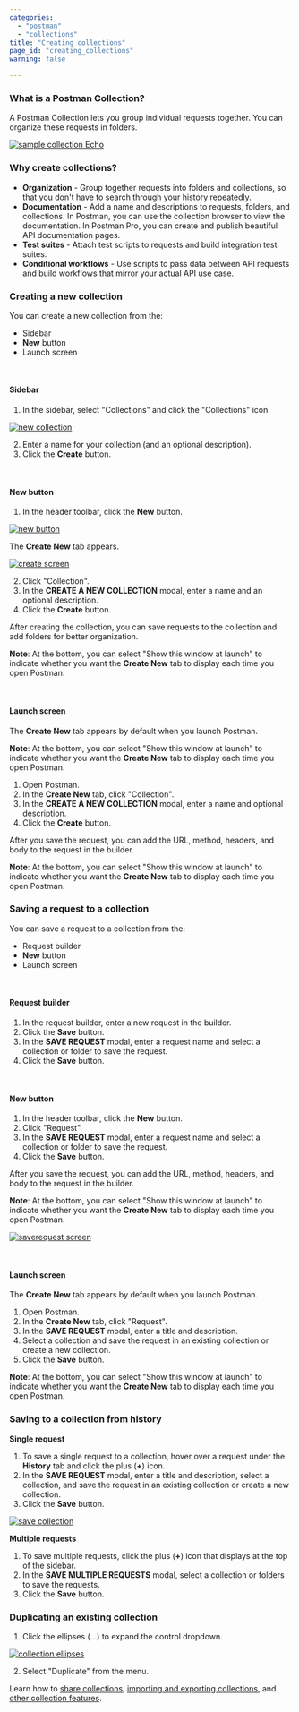 ```yaml
---
categories:
  - "postman"
  - "collections"
title: "Creating collections"
page_id: "creating_collections"
warning: false

---
```


### What is a Postman Collection?

A Postman Collection lets you group individual requests together. You can organize these requests in folders. 

[![sample collection Echo](https://s3.amazonaws.com/postman-static-getpostman-com/postman-docs/Collection_headers.png)](https://s3.amazonaws.com/postman-static-getpostman-com/postman-docs/Collection_headers.png)

### Why create collections?

*   **Organization** - Group together requests into folders and collections, so that you don't have to search through your history repeatedly.
*   **Documentation** - Add a name and descriptions to requests, folders, and collections. In Postman, you can use the collection browser to view the documentation. In Postman Pro, you can create and publish beautiful API documentation pages.
*   **Test suites** - Attach test scripts to requests and build integration test suites.
*   **Conditional workflows** - Use scripts to pass data between API requests and build workflows that mirror your actual API use case.

### Creating a new collection

You can create a new collection from the:
* Sidebar
* **New** button 
* Launch screen

<br>


#### Sidebar

1. In the sidebar, select "Collections" and click the "Collections" icon.

  [![new collection](https://s3.amazonaws.com/postman-static-getpostman-com/postman-docs/collections_icon1.png)](https://s3.amazonaws.com/postman-static-getpostman-com/postman-docs/collections_icon1.png)
  
  <ol start="2">
  <li>Enter a name for your collection (and an optional description).<br></li>
  <li>Click the <b>Create</b> button.</li>
</ol>

<br>

#### New button

1. In the header toolbar, click the **New** button.

 [![new button](https://s3.amazonaws.com/postman-static-getpostman-com/postman-docs/HeaderToolBar.png)](https://s3.amazonaws.com/postman-static-getpostman-com/postman-docs/HeaderToolBar.png)

The **Create New** tab appears.

 [![create screen](https://s3.amazonaws.com/postman-static-getpostman-com/postman-docs/collection-create-new-screen2.png)](https://s3.amazonaws.com/postman-static-getpostman-com/postman-docs/collection-create-new-screen2.png)

<ol start="2">
  <li>Click "Collection".</li>
  <li>In the <b>CREATE A NEW COLLECTION</b> modal, enter a name and an optional description. </li>
  <li>Click the <b>Create</b> button. </li>
</ol>

After creating the collection, you can save requests to the collection and add folders for better organization.

**Note**: At the bottom, you can select "Show this window at launch" to indicate whether you want the **Create New** tab to display each time you open Postman.

<br>

#### Launch screen

The **Create New** tab appears by default when you launch Postman. 

**Note**: At the bottom, you can select "Show this window at launch" to indicate whether you want the **Create New** tab to display each time you open Postman.

1. Open Postman.
2. In the **Create New** tab, click "Collection".
3. In the **CREATE A NEW COLLECTION** modal, enter a name and optional description. 
4. Click the **Create** button.

After you save the request, you can add the URL, method, headers, and body to the request in the builder.

**Note**: At the bottom, you can select "Show this window at launch" to indicate whether you want the **Create New** tab to display each time you open Postman.

### Saving a request to a collection

You can save a request to a collection from the:
* Request builder
* **New** button 
* Launch screen

<br>


#### Request builder

1. In the request builder, enter a new request in the builder.
2. Click the **Save** button. 
3. In the **SAVE REQUEST** modal, enter a request name and select a collection or folder to save the request.
4. Click the **Save** button.
 
 <br>
 

#### New button
1. In the header toolbar, click the **New** button.
2. Click "Request".
3. In the **SAVE REQUEST** modal, enter a request name and select a collection or folder to save the request.
4. Click the **Save** button.

After you save the request, you can add the URL, method, headers, and body to the request in the builder.

**Note**: At the bottom, you can select "Show this window at launch" to indicate whether you want the **Create New** tab to display each time you open Postman.

[![saverequest screen](https://s3.amazonaws.com/postman-static-getpostman-com/postman-docs/Save+request+screen.png)](https://s3.amazonaws.com/postman-static-getpostman-com/postman-docs/Save+request+screen.png)

<br>

#### Launch screen
The  **Create New** tab appears by default when you launch Postman. 

1. Open Postman.
2. In the  **Create New** tab, click "Request".
3. In the **SAVE REQUEST** modal, enter a title and description.
4. Select a collection and save the request in an existing collection or create a new collection. 
5. Click the **Save** button.

**Note**: At the bottom, you can select "Show this window at launch" to indicate whether you want the **Create New** tab to display each time you open Postman.

### Saving to a collection from history

**Single request**

1. To save a single request to a collection, hover over a request under the **History** tab and click the plus (**+**) icon.
2. In the **SAVE REQUEST** modal, enter a title and description, select a collection, and save the request in an existing collection or create a new collection.
3. Click the **Save** button. 

[![save collection](https://s3.amazonaws.com/postman-static-getpostman-com/postman-docs/history_icon2.png)](https://s3.amazonaws.com/postman-static-getpostman-com/postman-docs/history_icon2.png)

**Multiple requests**

 1. To save multiple requests, click the plus (**+**) icon  that displays at the top of the sidebar.
 2. In the <b>SAVE MULTIPLE REQUESTS</b> modal, select a collection or folders to save the requests.
 3. Click the **Save** button.

### Duplicating an existing collection

1.  Click the ellipses (...) to expand the control dropdown.   
   
[![collection ellipses](https://s3.amazonaws.com/postman-static-getpostman-com/postman-docs/duplicate_collection1.png)](https://s3.amazonaws.com/postman-static-getpostman-com/postman-docs/duplicate_collection1.png)

<ol start="2">
  <li> Select "Duplicate" from the menu.</li>
</ol>

Learn how to [share collections](/docs/postman/collections/sharing_collections), [importing and exporting collections](/docs/postman/collections/data_formats), and [other collection features](/docs/postman/collections/managing_collections).  
